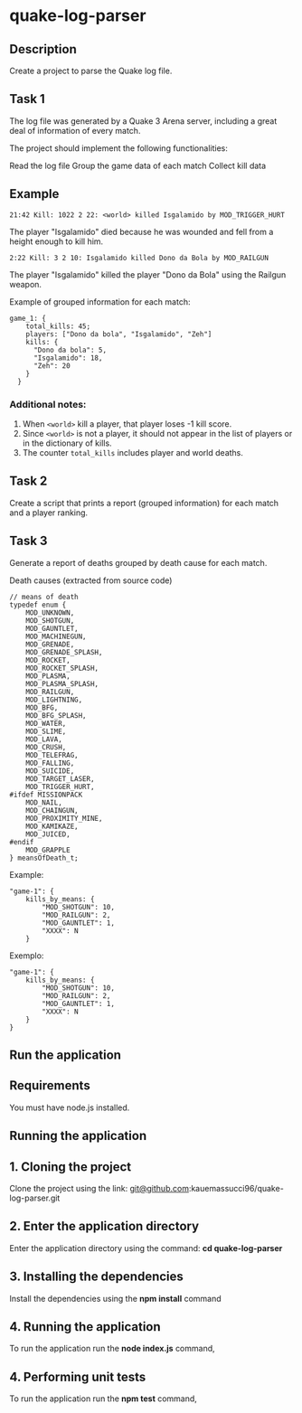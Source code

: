 # quake-log-parser

## Description

Create a project to parse the Quake log file.

## Task 1

The log file was generated by a Quake 3 Arena server, including a great deal of information of every match.

The project should implement the following functionalities:

Read the log file
Group the game data of each match
Collect kill data

## Example

  	21:42 Kill: 1022 2 22: <world> killed Isgalamido by MOD_TRIGGER_HURT
  
The player "Isgalamido" died because he was wounded and fell from a height enough to kill him.

  	2:22 Kill: 3 2 10: Isgalamido killed Dono da Bola by MOD_RAILGUN
  
The player "Isgalamido" killed the player "Dono da Bola" using the Railgun weapon.
  
Example of grouped information for each match:

    game_1: {
	    total_kills: 45;
	    players: ["Dono da bola", "Isgalamido", "Zeh"]
	    kills: {
	      "Dono da bola": 5,
	      "Isgalamido": 18,
	      "Zeh": 20
	    }
	  }
    
### Additional notes:

1. When `<world>` kill a player, that player loses -1 kill score.
2. Since `<world>` is not a player, it should not appear in the list of players or in the dictionary of kills.
3. The counter `total_kills` includes player and world deaths.
  
## Task 2
  
Create a script that prints a report (grouped information) for each match and a player ranking.
  
## Task 3
  
Generate a report of deaths grouped by death cause for each match.

Death causes (extracted from source code)

	// means of death
	typedef enum {
		MOD_UNKNOWN,
		MOD_SHOTGUN,
		MOD_GAUNTLET,
		MOD_MACHINEGUN,
		MOD_GRENADE,
		MOD_GRENADE_SPLASH,
		MOD_ROCKET,
		MOD_ROCKET_SPLASH,
		MOD_PLASMA,
		MOD_PLASMA_SPLASH,
		MOD_RAILGUN,
		MOD_LIGHTNING,
		MOD_BFG,
		MOD_BFG_SPLASH,
		MOD_WATER,
		MOD_SLIME,
		MOD_LAVA,
		MOD_CRUSH,
		MOD_TELEFRAG,
		MOD_FALLING,
		MOD_SUICIDE,
		MOD_TARGET_LASER,
		MOD_TRIGGER_HURT,
	#ifdef MISSIONPACK
		MOD_NAIL,
		MOD_CHAINGUN,
		MOD_PROXIMITY_MINE,
		MOD_KAMIKAZE,
		MOD_JUICED,
	#endif
		MOD_GRAPPLE
	} meansOfDeath_t;

Example:

	"game-1": {
		kills_by_means: {
			"MOD_SHOTGUN": 10,
			"MOD_RAILGUN": 2,
			"MOD_GAUNTLET": 1,
			"XXXX": N
		}
	

Exemplo:

	"game-1": {
		kills_by_means: {
			"MOD_SHOTGUN": 10,
			"MOD_RAILGUN": 2,
			"MOD_GAUNTLET": 1,
			"XXXX": N
		}
	}
	
## Run the application	

## Requirements

You must have node.js installed.

## Running the application

## 1. Cloning the project

Clone the project using the link: git@github.com:kauemassucci96/quake-log-parser.git

## 2. Enter the application directory

Enter the application directory using the command: **cd quake-log-parser**

## 3. Installing the dependencies

Install the dependencies using the **npm install** command

## 4. Running the application

To run the application run the **node index.js** command,

## 4. Performing unit tests

To run the application run the **npm test** command,
